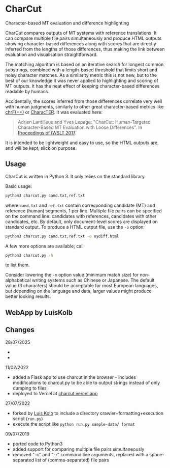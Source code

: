 # CharCut

Character-based MT evaluation and difference highlighting

CharCut compares outputs of MT systems with reference translations. It can compare multiple file pairs simultaneously and produce HTML outputs showing character-based differences along with scores that are directly inferred from the lengths of those differences, thus making the link between evaluation and visualisation straightforward.

The matching algorithm is based on an iterative search for longest common substrings, combined with a length-based threshold that limits short and noisy character matches. As a similarity metric this is not new, but to the best of our knowledge it was never applied to highlighting and scoring of MT outputs. It has the neat effect of keeping character-based differences readable by humans.

Accidentally, the scores inferred from those differences correlate very well with human judgments, similarly to other great character-based metrics like [chrF(++)](https://github.com/m-popovic/chrF) or [CharacTER](https://github.com/rwth-i6/CharacTER). It was evaluated here:
> Adrien Lardilleux and Yves Lepage: "CharCut: Human-Targeted Character-Based MT Evaluation with Loose Differences". In [Proceedings of IWSLT 2017](http://workshop2017.iwslt.org/64.php).

It is intended to be lightweight and easy to use, so the HTML outputs are, and will be kept, slick on purpose.

## Usage

CharCut is written in Python 3. It only relies on the standard library.

Basic usage:

```bash
python3 charcut.py cand.txt,ref.txt
```

where `cand.txt` and `ref.txt` contain corresponding candidate (MT) and reference (human) segments, 1 per line. Multiple file pairs can be specified on the command line: candidates with references, candidates with other candidates, etc.
By default, only document-level scores are displayed on standard output. To produce a HTML output file, use the `-o` option:

```bash
python3 charcut.py cand.txt,ref.txt -o mydiff.html
```

A few more options are available; call

```bash
python3 charcut.py -h
```

to list them.

Consider lowering the `-m` option value (minimum match size) for non-alphabetical writing systems such as Chinese or Japanese. The default value (3 characters) should be acceptable for most European languages, but depending on the language and data, larger values might produce better looking results.

## WebApp by LuisKolb




## Changes

28/07/2025

* 
* 

11/02/2022

* added a Flask app to use charcut in the browser - includes modifications to charcut.py to be able to output strings instead of only dumping to files
* deployed to Vercel at [charcut.vercel.app](https://charcut.vercel.app/)

27/07/2022

* forked by [Luis Kolb](https://github.com/LuisKolb) to include a directory crawler+formatting+execution script (`run.py`)
* execute the script like `python run.py sample-data/ format`

09/07/2019

* ported code to Python3
* added support for comparing multiple file pairs simultaneously
* removed "-c" and "-r" command line arguments, replaced with a space-separated list of (comma-separated) file pairs
